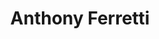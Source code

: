 ---
title: Anthony Ferretti
last_name: Ferretti
portrait: /assets/images/persons/anthony-ferretti.jpg
expertise: Designer
organization:
categories: [design]
sections:
  - title: Identité
    content: >
        Je suis designer d’interface (UX/UI designer senoir). J'aime concevoir des produits beaux, utiles et accessibles. En 2013, j’ai cofondé le collectif de design numérique Praticable, anciennement Collectif Bam. Aujourd’hui, je travaille en free-lance et j'enseigne mon métier dans différentes écoles.
  - title: Contact
    content: >
        <a href="https://www.anthonyferretti.fr" target="_blank" rel="noreferrer">Site</a> –
        <a href="mailto:contact@anthonyferretti.fr" target="_blank" rel="noreferrer">Mail</a>
quote:
    from: alex
    text: >
      Anthony est très pertinent, et aussi très drôle !
---